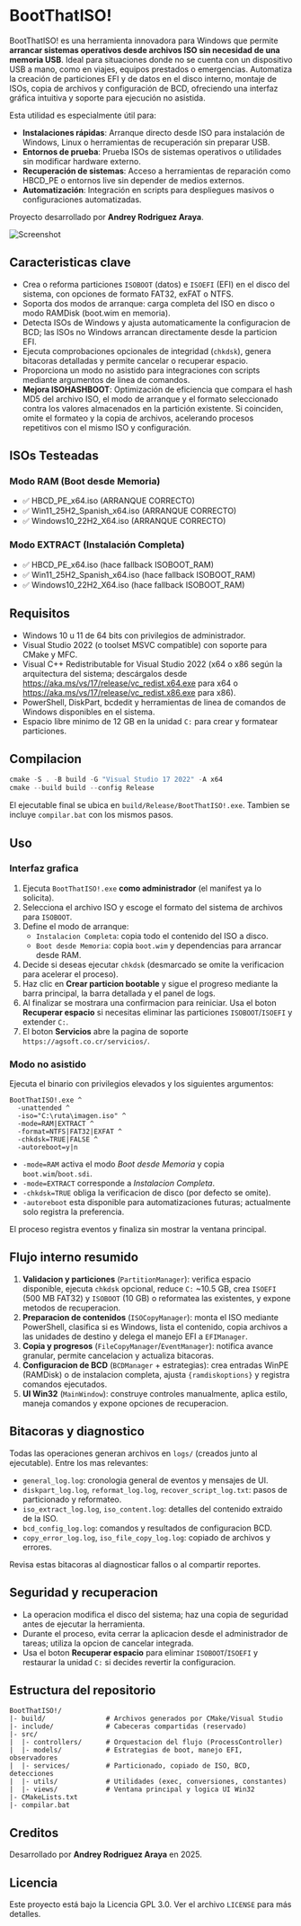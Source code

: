 # BootThatISO!

BootThatISO! es una herramienta innovadora para Windows que permite **arrancar sistemas operativos desde archivos ISO sin necesidad de una memoria USB**. Ideal para situaciones donde no se cuenta con un dispositivo USB a mano, como en viajes, equipos prestados o emergencias. Automatiza la creación de particiones EFI y de datos en el disco interno, montaje de ISOs, copia de archivos y configuración de BCD, ofreciendo una interfaz gráfica intuitiva y soporte para ejecución no asistida.

Esta utilidad es especialmente útil para:
- **Instalaciones rápidas**: Arranque directo desde ISO para instalación de Windows, Linux o herramientas de recuperación sin preparar USB.
- **Entornos de prueba**: Prueba ISOs de sistemas operativos o utilidades sin modificar hardware externo.
- **Recuperación de sistemas**: Acceso a herramientas de reparación como HBCD_PE o entornos live sin depender de medios externos.
- **Automatización**: Integración en scripts para despliegues masivos o configuraciones automatizadas.

Proyecto desarrollado por **Andrey Rodriguez Araya**.

![Screenshot](screenshot.png)

## Caracteristicas clave
- Crea o reforma particiones `ISOBOOT` (datos) e `ISOEFI` (EFI) en el disco del sistema, con opciones de formato FAT32, exFAT o NTFS.
- Soporta dos modos de arranque: carga completa del ISO en disco o modo RAMDisk (boot.wim en memoria).
- Detecta ISOs de Windows y ajusta automaticamente la configuracion de BCD; las ISOs no Windows arrancan directamente desde la particion EFI.
- Ejecuta comprobaciones opcionales de integridad (`chkdsk`), genera bitacoras detalladas y permite cancelar o recuperar espacio.
- Proporciona un modo no asistido para integraciones con scripts mediante argumentos de linea de comandos.
- **Mejora ISOHASHBOOT**: Optimización de eficiencia que compara el hash MD5 del archivo ISO, el modo de arranque y el formato seleccionado contra los valores almacenados en la partición existente. Si coinciden, omite el formateo y la copia de archivos, acelerando procesos repetitivos con el mismo ISO y configuración.

## ISOs Testeadas

### Modo RAM (Boot desde Memoria)
- ✅ HBCD_PE_x64.iso (ARRANQUE CORRECTO)
- ✅ Win11_25H2_Spanish_x64.iso (ARRANQUE CORRECTO)
- ✅ Windows10_22H2_X64.iso (ARRANQUE CORRECTO)

### Modo EXTRACT (Instalación Completa)
- ✅ HBCD_PE_x64.iso (hace fallback ISOBOOT_RAM)
- ✅ Win11_25H2_Spanish_x64.iso (hace fallback ISOBOOT_RAM)
- ✅ Windows10_22H2_X64.iso (hace fallback ISOBOOT_RAM)

## Requisitos
- Windows 10 u 11 de 64 bits con privilegios de administrador.
- Visual Studio 2022 (o toolset MSVC compatible) con soporte para CMake y MFC.
- Visual C++ Redistributable for Visual Studio 2022 (x64 o x86 según la arquitectura del sistema; descárgalos desde https://aka.ms/vs/17/release/vc_redist.x64.exe para x64 o https://aka.ms/vs/17/release/vc_redist.x86.exe para x86).
- PowerShell, DiskPart, bcdedit y herramientas de linea de comandos de Windows disponibles en el sistema.
- Espacio libre minimo de 12 GB en la unidad `C:` para crear y formatear particiones.

## Compilacion
```powershell
cmake -S . -B build -G "Visual Studio 17 2022" -A x64
cmake --build build --config Release
```
El ejecutable final se ubica en `build/Release/BootThatISO!.exe`. Tambien se incluye `compilar.bat` con los mismos pasos.

## Uso
### Interfaz grafica
1. Ejecuta `BootThatISO!.exe` **como administrador** (el manifest ya lo solicita).
2. Selecciona el archivo ISO y escoge el formato del sistema de archivos para `ISOBOOT`.
3. Define el modo de arranque:
   - `Instalacion Completa`: copia todo el contenido del ISO a disco.
   - `Boot desde Memoria`: copia `boot.wim` y dependencias para arrancar desde RAM.
4. Decide si deseas ejecutar `chkdsk` (desmarcado se omite la verificacion para acelerar el proceso).
5. Haz clic en **Crear particion bootable** y sigue el progreso mediante la barra principal, la barra detallada y el panel de logs.
6. Al finalizar se mostrara una confirmacion para reiniciar. Usa el boton **Recuperar espacio** si necesitas eliminar las particiones `ISOBOOT`/`ISOEFI` y extender `C:`.
7. El boton **Servicios** abre la pagina de soporte `https://agsoft.co.cr/servicios/`.

### Modo no asistido
Ejecuta el binario con privilegios elevados y los siguientes argumentos:

```
BootThatISO!.exe ^
  -unattended ^
  -iso="C:\ruta\imagen.iso" ^
  -mode=RAM|EXTRACT ^
  -format=NTFS|FAT32|EXFAT ^
  -chkdsk=TRUE|FALSE ^
  -autoreboot=y|n
```

- `-mode=RAM` activa el modo *Boot desde Memoria* y copia `boot.wim`/`boot.sdi`.
- `-mode=EXTRACT` corresponde a *Instalacion Completa*.
- `-chkdsk=TRUE` obliga la verificacion de disco (por defecto se omite).
- `-autoreboot` esta disponible para automatizaciones futuras; actualmente solo registra la preferencia.

El proceso registra eventos y finaliza sin mostrar la ventana principal.

## Flujo interno resumido
1. **Validacion y particiones** (`PartitionManager`): verifica espacio disponible, ejecuta `chkdsk` opcional, reduce `C:` ~10.5 GB, crea `ISOEFI` (500 MB FAT32) y `ISOBOOT` (10 GB) o reformatea las existentes, y expone metodos de recuperacion.
2. **Preparacion de contenidos** (`ISOCopyManager`): monta el ISO mediante PowerShell, clasifica si es Windows, lista el contenido, copia archivos a las unidades de destino y delega el manejo EFI a `EFIManager`.
3. **Copia y progresos** (`FileCopyManager`/`EventManager`): notifica avance granular, permite cancelacion y actualiza bitacoras.
4. **Configuracion de BCD** (`BCDManager` + estrategias): crea entradas WinPE (RAMDisk) o de instalacion completa, ajusta `{ramdiskoptions}` y registra comandos ejecutados.
5. **UI Win32** (`MainWindow`): construye controles manualmente, aplica estilo, maneja comandos y expone opciones de recuperacion.

## Bitacoras y diagnostico
Todas las operaciones generan archivos en `logs/` (creados junto al ejecutable). Entre los mas relevantes:
- `general_log.log`: cronologia general de eventos y mensajes de UI.
- `diskpart_log.log`, `reformat_log.log`, `recover_script_log.txt`: pasos de particionado y reformateo.
- `iso_extract_log.log`, `iso_content.log`: detalles del contenido extraido de la ISO.
- `bcd_config_log.log`: comandos y resultados de configuracion BCD.
- `copy_error_log.log`, `iso_file_copy_log.log`: copiado de archivos y errores.

Revisa estas bitacoras al diagnosticar fallos o al compartir reportes.

## Seguridad y recuperacion
- La operacion modifica el disco del sistema; haz una copia de seguridad antes de ejecutar la herramienta.
- Durante el proceso, evita cerrar la aplicacion desde el administrador de tareas; utiliza la opcion de cancelar integrada.
- Usa el boton **Recuperar espacio** para eliminar `ISOBOOT`/`ISOEFI` y restaurar la unidad `C:` si decides revertir la configuracion.

## Estructura del repositorio
```
BootThatISO!/
|- build/               # Archivos generados por CMake/Visual Studio
|- include/             # Cabeceras compartidas (reservado)
|- src/
|  |- controllers/      # Orquestacion del flujo (ProcessController)
|  |- models/           # Estrategias de boot, manejo EFI, observadores
|  |- services/         # Particionado, copiado de ISO, BCD, detecciones
|  |- utils/            # Utilidades (exec, conversiones, constantes)
|  |- views/            # Ventana principal y logica UI Win32
|- CMakeLists.txt
|- compilar.bat
```
## Creditos
Desarrollado por **Andrey Rodriguez Araya** en 2025.

## Licencia
Este proyecto está bajo la Licencia GPL 3.0. Ver el archivo `LICENSE` para más detalles.